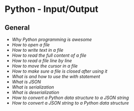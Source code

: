 # Python - Input/Output
## General

- _Why Python programming is awesome_
- _How to open a file_
- _How to write text in a file_
- _How to read the full content of a file_
- _How to read a file line by line_
- _How to move the cursor in a file_
- _How to make sure a file is closed after using it_
- _What is and how to use the with statement_
- _What is JSON_
- _What is serialization_
- _What is deserialization_
- _How to convert a Python data structure to a JSON string_
- _How to convert a JSON string to a Python data structure_
